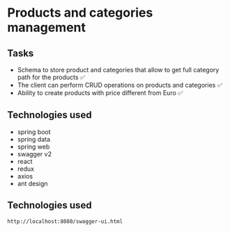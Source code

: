 # Products and categories management

## Tasks
- Schema to store product and categories that allow to get full category path for the products ✅
- The client can perform CRUD operations on products and categories ✅
- Ability to create products with price different from Euro ✅

## Technologies used 
-   spring boot 
-   spring data
-   spring web
-   swagger v2 
-   react 
-   redux 
-   axios
-   ant design

## Technologies used 
```sh
http://localhost:8080/swagger-ui.html
```